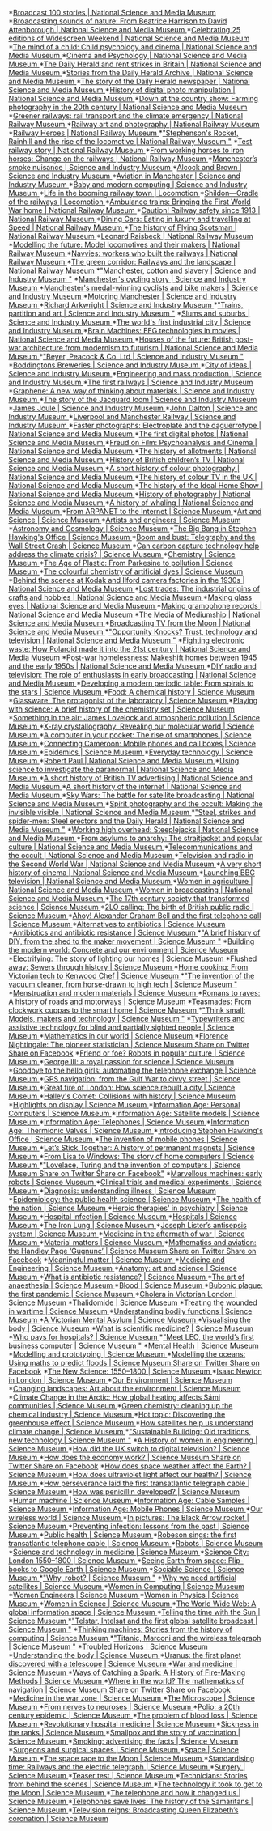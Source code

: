 *[Broadcast 100 stories | National Science and Media Museum ](https://www.scienceandmediamuseum.org.uk/objects-and-stories/broadcast-100)*[Broadcasting sounds of nature: From Beatrice Harrison to David Attenborough | National Science and Media Museum ](https://www.scienceandmediamuseum.org.uk/objects-and-stories/broadcasting-sounds-nature-beatrice-harrison-david-attenborough)*[Celebrating 25 editions of Widescreen Weekend | National Science and Media Museum ](https://www.scienceandmediamuseum.org.uk/objects-and-stories/celebrating-25-editions-widescreen-weekend)*[The mind of a child: Child psychology and cinema | National Science and Media Museum ](https://www.scienceandmediamuseum.org.uk/objects-and-stories/child-psychology-and-cinema)*[Cinema and Psychology | National Science and Media Museum ](https://www.scienceandmediamuseum.org.uk/objects-and-stories/cinema-and-psychology)*[The Daily Herald and rent strikes in Britain | National Science and Media Museum ](https://www.scienceandmediamuseum.org.uk/objects-and-stories/daily-herald-and-rent-strikes-britain)*[Stories from the Daily Herald Archive | National Science and Media Museum ](https://www.scienceandmediamuseum.org.uk/objects-and-stories/daily-herald-archive)*[The story of the Daily Herald newspaper | National Science and Media Museum ](https://www.scienceandmediamuseum.org.uk/objects-and-stories/daily-herald-newspaper)*[History of digital photo manipulation | National Science and Media Museum ](https://www.scienceandmediamuseum.org.uk/objects-and-stories/digital-photo-manipulation-history)*[Down at the country show: Farming photography in the 20th century | National Science and Media Museum ](https://www.scienceandmediamuseum.org.uk/objects-and-stories/farming-photography-20th-century)*[Greener railways: rail transport and the climate emergency | National Railway Museum ](https://www.railwaymuseum.org.uk/objects-and-stories/our-environment/greener-railways-climate-emergency)*[Railway art and photography | National Railway Museum ](https://www.railwaymuseum.org.uk/objects-and-stories/railway-art-and-photography)*[Railway Heroes | National Railway Museum ](https://www.railwaymuseum.org.uk/objects-and-stories/railway-heroes)*["Stephenson's Rocket, Rainhill and the rise of the locomotive | National Railway Museum "](https://www.railwaymuseum.org.uk/objects-and-stories/stephensons-rocket-rainhill-and-rise-locomotive)*[Test railway story | National Railway Museum ](https://www.railwaymuseum.org.uk/objects-and-stories/test-railway-story)*[From working horses to iron horses: Change on the railways | National Railway Museum ](https://www.railwaymuseum.org.uk/objects-and-stories/working-horses-iron-horses-change-railways)*[Manchester’s smoke nuisance | Science and Industry Museum ](https://www.scienceandindustrymuseum.org.uk/objects-and-stories/air-pollution)*[Alcock and Brown | Science and Industry Museum ](https://www.scienceandindustrymuseum.org.uk/objects-and-stories/alcock-and-brown)*[Aviation in Manchester | Science and Industry Museum ](https://www.scienceandindustrymuseum.org.uk/objects-and-stories/aviation-in-manchester)*[Baby and modern computing | Science and Industry Museum ](https://www.scienceandindustrymuseum.org.uk/objects-and-stories/baby-and-modern-computing)*[Life in the booming railway town | Locomotion ](https://www.locomotion.org.uk/objects-and-stories/life-booming-railway-town)*[Shildon—Cradle of the railways | Locomotion ](https://www.locomotion.org.uk/objects-and-stories/shildon-cradle-railways)*[Ambulance trains: Bringing the First World War home | National Railway Museum ](https://www.railwaymuseum.org.uk/objects-and-stories/ambulance-trains-bringing-first-world-war-home)*[Caution! Railway safety since 1913 | National Railway Museum ](https://www.railwaymuseum.org.uk/objects-and-stories/caution-railway-safety-1913)*[Dining Cars: Eating in luxury and travelling at Speed | National Railway Museum ](https://www.railwaymuseum.org.uk/objects-and-stories/dining-cars-eating-luxury-and-travelling-speed)*[The history of Flying Scotsman | National Railway Museum ](https://www.railwaymuseum.org.uk/objects-and-stories/history-flying-scotsman)*[Leonard Raisbeck | National Railway Museum ](https://www.railwaymuseum.org.uk/objects-and-stories/leonard-raisbeck)*[Modelling the future: Model locomotives and their makers | National Railway Museum ](https://www.railwaymuseum.org.uk/objects-and-stories/modelling-future-model-locomotives-and-their-makers)*[Navvies: workers who built the railways | National Railway Museum ](https://www.railwaymuseum.org.uk/objects-and-stories/navvies-workers-who-built-railways)*[The green corridor: Railways and the landscape | National Railway Museum ](https://www.railwaymuseum.org.uk/objects-and-stories/our-environment/green-corridor-railways-and-landscape)*["Manchester, cotton and slavery | Science and Industry Museum "](https://www.scienceandindustrymuseum.org.uk/objects-and-stories/manchester-cotton-and-slavery)*[Manchester's cycling story | Science and Industry Museum ](https://www.scienceandindustrymuseum.org.uk/objects-and-stories/manchesters-cycling-story)*[Manchester's medal-winning cyclists and bike makers | Science and Industry Museum ](https://www.scienceandindustrymuseum.org.uk/objects-and-stories/manchesters-medal-winning-cyclists)*[Motoring Manchester | Science and Industry Museum ](https://www.scienceandindustrymuseum.org.uk/objects-and-stories/motoring-manchester)*[Richard Arkwright | Science and Industry Museum ](https://www.scienceandindustrymuseum.org.uk/objects-and-stories/richard-arkwright)*["Trains, partition and art | Science and Industry Museum "](https://www.scienceandindustrymuseum.org.uk/objects-and-stories/trains-partition-and-contemporary-art)*[Slums and suburbs | Science and Industry Museum ](https://www.scienceandindustrymuseum.org.uk/objects-and-stories/water-and-sanitation)*[The world's first industrial city | Science and Industry Museum ](https://www.scienceandindustrymuseum.org.uk/objects-and-stories/worlds-first-industrial-city)*[Brain Machines: EEG technologies in movies | National Science and Media Museum ](https://www.scienceandmediamuseum.org.uk/objects-and-stories/brain-machines-eeg-technologies-movies)*[Houses of the future: British post-war architecture from modernism to futurism | National Science and Media Museum ](https://www.scienceandmediamuseum.org.uk/objects-and-stories/british-post-war-architecture-modernism-futurism)*["Beyer, Peacock & Co. Ltd | Science and Industry Museum "](https://www.scienceandindustrymuseum.org.uk/objects-and-stories/beyer-peacock)*[Boddingtons Breweries | Science and Industry Museum ](https://www.scienceandindustrymuseum.org.uk/objects-and-stories/boddingtons-breweries)*[City of ideas | Science and Industry Museum ](https://www.scienceandindustrymuseum.org.uk/objects-and-stories/city-of-ideas)*[Engineering and mass production | Science and Industry Museum ](https://www.scienceandindustrymuseum.org.uk/objects-and-stories/engineering-and-mass-production)*[The first railways | Science and Industry Museum ](https://www.scienceandindustrymuseum.org.uk/objects-and-stories/first-railways)*[Graphene: A new way of thinking about materials | Science and Industry Museum ](https://www.scienceandindustrymuseum.org.uk/objects-and-stories/graphene)*[The story of the Jacquard loom | Science and Industry Museum ](https://www.scienceandindustrymuseum.org.uk/objects-and-stories/jacquard-loom)*[James Joule | Science and Industry Museum ](https://www.scienceandindustrymuseum.org.uk/objects-and-stories/james-joule)*[John Dalton | Science and Industry Museum ](https://www.scienceandindustrymuseum.org.uk/objects-and-stories/john-dalton-atoms-eyesight-and-auroras)*[Liverpool and Manchester Railway | Science and Industry Museum ](https://www.scienceandindustrymuseum.org.uk/objects-and-stories/making-the-liverpool-and-manchester-railway)*[Faster photographs: Electroplate and the daguerrotype | National Science and Media Museum ](https://www.scienceandmediamuseum.org.uk/objects-and-stories/faster-photographs-electroplate-daguerrotype)*[The first digital photos | National Science and Media Museum ](https://www.scienceandmediamuseum.org.uk/objects-and-stories/first-digital-photos)*[Freud on Film: Psychoanalysis and Cinema | National Science and Media Museum ](https://www.scienceandmediamuseum.org.uk/objects-and-stories/freud-movies-psychoanalysis)*[The history of allotments | National Science and Media Museum ](https://www.scienceandmediamuseum.org.uk/objects-and-stories/history-allotments)*[History of British children’s TV | National Science and Media Museum ](https://www.scienceandmediamuseum.org.uk/objects-and-stories/history-british-childrens-tv)*[A short history of colour photography | National Science and Media Museum ](https://www.scienceandmediamuseum.org.uk/objects-and-stories/history-colour-photography)*[The history of colour TV in the UK | National Science and Media Museum ](https://www.scienceandmediamuseum.org.uk/objects-and-stories/history-colour-tv-uk)*[The history of the Ideal Home Show | National Science and Media Museum ](https://www.scienceandmediamuseum.org.uk/objects-and-stories/history-ideal-home-show)*[History of photography | National Science and Media Museum ](https://www.scienceandmediamuseum.org.uk/objects-and-stories/history-photography)*[A history of whaling | National Science and Media Museum ](https://www.scienceandmediamuseum.org.uk/objects-and-stories/history-whaling)*[From ARPANET to the Internet | Science Museum ](https://www.sciencemuseum.org.uk/objects-and-stories/arpanet-internet)*[Art and Science | Science Museum ](https://www.sciencemuseum.org.uk/objects-and-stories/art-and-science)*[Artists and engineers | Science Museum ](https://www.sciencemuseum.org.uk/objects-and-stories/artists-and-engineers)*[Astronomy and Cosmology | Science Museum ](https://www.sciencemuseum.org.uk/objects-and-stories/astronomy-and-cosmology)*[The Big Bang in Stephen Hawking's Office | Science Museum ](https://www.sciencemuseum.org.uk/objects-and-stories/big-bang-stephen-hawkings-office)*[Boom and bust: Telegraphy and the Wall Street Crash | Science Museum ](https://www.sciencemuseum.org.uk/objects-and-stories/boom-and-bust-telegraphy-and-wall-street-crash)*[Can carbon capture technology help address the climate crisis? | Science Museum ](https://www.sciencemuseum.org.uk/objects-and-stories/can-carbon-capture-technology-help-address-climate-crisis)*[Chemistry | Science Museum ](https://www.sciencemuseum.org.uk/objects-and-stories/chemistry)*[The Age of Plastic: From Parkesine to pollution | Science Museum ](https://www.sciencemuseum.org.uk/objects-and-stories/chemistry/age-plastic-parkesine-pollution)*[The colourful chemistry of artificial dyes | Science Museum ](https://www.sciencemuseum.org.uk/objects-and-stories/chemistry/colourful-chemistry-artificial-dyes)*[Behind the scenes at Kodak and Ilford camera factories in the 1930s | National Science and Media Museum ](https://www.scienceandmediamuseum.org.uk/objects-and-stories/kodak-ilford-camera-factories-1930s)*[Lost trades: The industrial origins of crafts and hobbies | National Science and Media Museum ](https://www.scienceandmediamuseum.org.uk/objects-and-stories/lost-trades-industrial-origins-crafts-and-hobbies)*[Making glass eyes | National Science and Media Museum ](https://www.scienceandmediamuseum.org.uk/objects-and-stories/making-glass-eyes)*[Making gramophone records | National Science and Media Museum ](https://www.scienceandmediamuseum.org.uk/objects-and-stories/making-gramophone-records)*[The Media of Mediumship | National Science and Media Museum ](https://www.scienceandmediamuseum.org.uk/objects-and-stories/media-mediumship)*[Broadcasting TV from the Moon | National Science and Media Museum ](https://www.scienceandmediamuseum.org.uk/objects-and-stories/moon-to-living-room-apollo-11-broadcast)*["Opportunity Knocks? Trust, technology and television | National Science and Media Museum "](https://www.scienceandmediamuseum.org.uk/objects-and-stories/opportunity-knocks-clapometer-television-technology)*[Fighting electronic waste: How Polaroid made it into the 21st century | National Science and Media Museum ](https://www.scienceandmediamuseum.org.uk/objects-and-stories/our-environment/electronic-waste-polaroid)*[Post-war homelessness: Makeshift homes between 1945 and the early 1950s | National Science and Media Museum ](https://www.scienceandmediamuseum.org.uk/objects-and-stories/post-war-homelessness)*[DIY radio and television: The role of enthusiasts in early broadcasting | National Science and Media Museum ](https://www.scienceandmediamuseum.org.uk/objects-and-stories/radio-television-enthusiasts-early-broadcasting)*[Developing a modern periodic table: From spirals to the stars | Science Museum ](https://www.sciencemuseum.org.uk/objects-and-stories/chemistry/developing-modern-periodic-table-spirals-stars)*[Food: A chemical history | Science Museum ](https://www.sciencemuseum.org.uk/objects-and-stories/chemistry/food-chemical-history)*[Glassware: The protagonist of the laboratory | Science Museum ](https://www.sciencemuseum.org.uk/objects-and-stories/chemistry/glassware-protagonist-laboratory)*[Playing with science: A brief history of the chemistry set | Science Museum ](https://www.sciencemuseum.org.uk/objects-and-stories/chemistry/playing-science-brief-history-chemistry-set)*[Something in the air: James Lovelock and atmospheric pollution | Science Museum ](https://www.sciencemuseum.org.uk/objects-and-stories/chemistry/something-air-james-lovelock-and-atmospheric-pollution)*[X-ray crystallography: Revealing our molecular world | Science Museum ](https://www.sciencemuseum.org.uk/objects-and-stories/chemistry/x-ray-crystallography-revealing-our-molecular-world)*[A computer in your pocket: The rise of smartphones | Science Museum ](https://www.sciencemuseum.org.uk/objects-and-stories/computer-your-pocket-rise-smartphones)*[Connecting Cameroon: Mobile phones and call boxes | Science Museum ](https://www.sciencemuseum.org.uk/objects-and-stories/connecting-cameroon-mobile-phones-and-call-boxes)*[Epidemics | Science Museum ](https://www.sciencemuseum.org.uk/objects-and-stories/epidemics)*[Everyday technology | Science Museum ](https://www.sciencemuseum.org.uk/objects-and-stories/everyday-technology)*[Robert Paul | National Science and Media Museum ](https://www.scienceandmediamuseum.org.uk/objects-and-stories/robert-paul)*[Using science to investigate the paranormal | National Science and Media Museum ](https://www.scienceandmediamuseum.org.uk/objects-and-stories/science-investigating-paranormal)*[A short history of British TV advertising | National Science and Media Museum ](https://www.scienceandmediamuseum.org.uk/objects-and-stories/short-history-british-tv-advertising)*[A short history of the internet | National Science and Media Museum ](https://www.scienceandmediamuseum.org.uk/objects-and-stories/short-history-internet)*[Sky Wars: The battle for satellite broadcasting | National Science and Media Museum ](https://www.scienceandmediamuseum.org.uk/objects-and-stories/sky-wars-satellite-broadcasting)*[Spirit photography and the occult: Making the invisible visible | National Science and Media Museum ](https://www.scienceandmediamuseum.org.uk/objects-and-stories/spirit-photography-occult-images)*["Steel, strikes and spider-men: Steel erectors and the Daily Herald | National Science and Media Museum "](https://www.scienceandmediamuseum.org.uk/objects-and-stories/steel-erectors-spider-men)*[Working high overhead: Steeplejacks | National Science and Media Museum ](https://www.scienceandmediamuseum.org.uk/objects-and-stories/steeplejacks)*[From asylums to anarchy: The straitjacket and popular culture | National Science and Media Museum ](https://www.scienceandmediamuseum.org.uk/objects-and-stories/straitjacket-and-popular-culture)*[Telecommunications and the occult | National Science and Media Museum ](https://www.scienceandmediamuseum.org.uk/objects-and-stories/telecommunications-and-occult)*[Television and radio in the Second World War | National Science and Media Museum ](https://www.scienceandmediamuseum.org.uk/objects-and-stories/tv-radio-second-world-war)*[A very short history of cinema | National Science and Media Museum ](https://www.scienceandmediamuseum.org.uk/objects-and-stories/very-short-history-of-cinema)*[Launching BBC television | National Science and Media Museum ](https://www.scienceandmediamuseum.org.uk/objects-and-stories/who-invented-television)*[Women in agriculture | National Science and Media Museum ](https://www.scienceandmediamuseum.org.uk/objects-and-stories/women-agriculture)*[Women in broadcasting | National Science and Media Museum ](https://www.scienceandmediamuseum.org.uk/objects-and-stories/women-in-broadcasting)*[The 17th century society that transformed science | Science Museum ](https://www.sciencemuseum.org.uk/objects-and-stories/17th-century-society-transformed-science)*[2LO calling: The birth of British public radio | Science Museum ](https://www.sciencemuseum.org.uk/objects-and-stories/2lo-calling-birth-british-public-radio)*[Ahoy! Alexander Graham Bell and the first telephone call | Science Museum ](https://www.sciencemuseum.org.uk/objects-and-stories/ahoy-alexander-graham-bell-and-first-telephone-call)*[Alternatives to antibiotics | Science Museum ](https://www.sciencemuseum.org.uk/objects-and-stories/alternatives-antibiotics)*[Antibiotics and antibiotic resistance | Science Museum ](https://www.sciencemuseum.org.uk/objects-and-stories/antibiotics-and-antibiotic-resistance)*["A brief history of DIY, from the shed to the maker movement | Science Museum "](https://www.sciencemuseum.org.uk/objects-and-stories/everyday-wonders/brief-history-diy)*[Building the modern world: Concrete and our environment | Science Museum ](https://www.sciencemuseum.org.uk/objects-and-stories/everyday-wonders/building-modern-world-concrete-and-our-environment)*[Electrifying: The story of lighting our homes | Science Museum ](https://www.sciencemuseum.org.uk/objects-and-stories/everyday-wonders/electric-lighting-home)*[Flushed away: Sewers through history | Science Museum ](https://www.sciencemuseum.org.uk/objects-and-stories/everyday-wonders/flushed-away-sewers-through-history)*[Home cooking: From Victorian tech to Kenwood Chef | Science Museum ](https://www.sciencemuseum.org.uk/objects-and-stories/everyday-wonders/home-cook-kenwood-chef)*["The invention of the vacuum cleaner, from horse-drawn to high tech | Science Museum "](https://www.sciencemuseum.org.uk/objects-and-stories/everyday-wonders/invention-vacuum-cleaner)*[Menstruation and modern materials | Science Museum ](https://www.sciencemuseum.org.uk/objects-and-stories/everyday-wonders/menstruation-and-modern-materials)*[Romans to raves: A history of roads and motorways | Science Museum ](https://www.sciencemuseum.org.uk/objects-and-stories/everyday-wonders/romans-raves-history-roads-and-motorways)*[Teasmades: From clockwork cuppas to the smart home | Science Museum ](https://www.sciencemuseum.org.uk/objects-and-stories/everyday-wonders/teasmade-smart-home)*["Think small: Models, makers and technology | Science Museum "](https://www.sciencemuseum.org.uk/objects-and-stories/everyday-wonders/think-small-models-makers-and-technology)*[Typewriters and assistive technology for blind and partially sighted people | Science Museum ](https://www.sciencemuseum.org.uk/objects-and-stories/everyday-wonders/typewriters-blind-partially-sighted-people)*[Mathematics in our world | Science Museum ](https://www.sciencemuseum.org.uk/objects-and-stories/explore-mathematics)*[Florence Nightingale: The pioneer statistician | Science Museum  Share on Twitter Share on Facebook](https://www.sciencemuseum.org.uk/objects-and-stories/florence-nightingale-pioneer-statistician)*[Friend or foe? Robots in popular culture | Science Museum ](https://www.sciencemuseum.org.uk/objects-and-stories/friend-or-foe-robots-popular-culture)*[George III: a royal passion for science | Science Museum ](https://www.sciencemuseum.org.uk/objects-and-stories/george-iii-royal-passion-science)*[Goodbye to the hello girls: automating the telephone exchange | Science Museum ](https://www.sciencemuseum.org.uk/objects-and-stories/goodbye-hello-girls-automating-telephone-exchange)*[GPS navigation: from the Gulf War to civvy street | Science Museum ](https://www.sciencemuseum.org.uk/objects-and-stories/gps-navigation-gulf-war-civvy-street)*[Great fire of London: How science rebuilt a city | Science Museum ](https://www.sciencemuseum.org.uk/objects-and-stories/great-fire-london-how-science-rebuilt-city)*[Halley's Comet: Collisions with history | Science Museum ](https://www.sciencemuseum.org.uk/objects-and-stories/halleys-comet-collisions-history)*[Highlights on display | Science Museum ](https://www.sciencemuseum.org.uk/objects-and-stories/highlights-display)*[Information Age: Personal Computers | Science Museum ](https://www.sciencemuseum.org.uk/objects-and-stories/information-age-personal-computers)*[Information Age: Satellite models | Science Museum ](https://www.sciencemuseum.org.uk/objects-and-stories/information-age-satellite-models)*[Information Age: Telephones | Science Museum ](https://www.sciencemuseum.org.uk/objects-and-stories/information-age-telephones)*[Information Age: Thermionic Valves | Science Museum ](https://www.sciencemuseum.org.uk/objects-and-stories/information-age-thermionic-valves)*[Introducing Stephen Hawking's Office | Science Museum ](https://www.sciencemuseum.org.uk/objects-and-stories/introducing-stephen-hawkings-office)*[The invention of mobile phones | Science Museum ](https://www.sciencemuseum.org.uk/objects-and-stories/invention-mobile-phones)*[Let’s Stick Together: A history of permanent magnets | Science Museum ](https://www.sciencemuseum.org.uk/objects-and-stories/lets-stick-together-history-permanent-magnets)*[From Lisa to Windows: The story of home computers | Science Museum ](https://www.sciencemuseum.org.uk/objects-and-stories/lisa-windows-story-home-computers)*["Lovelace, Turing and the invention of computers | Science Museum  Share on Twitter Share on Facebook"](https://www.sciencemuseum.org.uk/objects-and-stories/lovelace-turing-and-invention-computers)*[Marvellous machines: early robots | Science Museum ](https://www.sciencemuseum.org.uk/objects-and-stories/marvellous-machines-early-robots)*[Clinical trials and medical experiments | Science Museum ](https://www.sciencemuseum.org.uk/objects-and-stories/medicine/clinical-trials-and-medical-experiments)*[Diagnosis: understanding illness | Science Museum ](https://www.sciencemuseum.org.uk/objects-and-stories/medicine/diagnosis-understanding-illness)*[Epidemiology: the public health science | Science Museum ](https://www.sciencemuseum.org.uk/objects-and-stories/medicine/epidemiology-public-health-science)*[The health of the nation | Science Museum ](https://www.sciencemuseum.org.uk/objects-and-stories/medicine/health-nation)*[Heroic therapies' in psychiatry | Science Museum ](https://www.sciencemuseum.org.uk/objects-and-stories/medicine/heroic-therapies-psychiatry)*[Hospital infection | Science Museum ](https://www.sciencemuseum.org.uk/objects-and-stories/medicine/hospital-infection)*[Hospitals | Science Museum ](https://www.sciencemuseum.org.uk/objects-and-stories/medicine/hospitals)*[The Iron Lung | Science Museum ](https://www.sciencemuseum.org.uk/objects-and-stories/medicine/iron-lung)*[Joseph Lister’s antisepsis system | Science Museum ](https://www.sciencemuseum.org.uk/objects-and-stories/medicine/listers-antisepsis-system)*[Medicine in the aftermath of war | Science Museum ](https://www.sciencemuseum.org.uk/objects-and-stories/medicine/medicine-aftermath-war)*[Material matters | Science Museum ](https://www.sciencemuseum.org.uk/objects-and-stories/material-matters)*[Mathematics and aviation: the Handley Page ‘Gugnunc’ | Science Museum  Share on Twitter Share on Facebook](https://www.sciencemuseum.org.uk/objects-and-stories/mathematics-and-aviation-handley-page-gugnunc)*[Meaningful matter | Science Museum ](https://www.sciencemuseum.org.uk/objects-and-stories/meaningful-matter)*[Medicine and Engineering | Science Museum ](https://www.sciencemuseum.org.uk/objects-and-stories/medicine-and-engineering)*[Anatomy: art and science | Science Museum ](https://www.sciencemuseum.org.uk/objects-and-stories/medicine/anatomy-art-and-science)*[What is antibiotic resistance? | Science Museum ](https://www.sciencemuseum.org.uk/objects-and-stories/medicine/antibiotic-resistance)*[The art of anaesthesia | Science Museum ](https://www.sciencemuseum.org.uk/objects-and-stories/medicine/art-anaesthesia)*[Blood | Science Museum ](https://www.sciencemuseum.org.uk/objects-and-stories/medicine/blood)*[Bubonic plague: the first pandemic | Science Museum ](https://www.sciencemuseum.org.uk/objects-and-stories/medicine/bubonic-plague-first-pandemic)*[Cholera in Victorian London | Science Museum ](https://www.sciencemuseum.org.uk/objects-and-stories/medicine/cholera-victorian-london)*[Thalidomide | Science Museum ](https://www.sciencemuseum.org.uk/objects-and-stories/medicine/thalidomide)*[Treating the wounded in wartime | Science Museum ](https://www.sciencemuseum.org.uk/objects-and-stories/medicine/treating-wounded-wartime)*[Understanding bodily functions | Science Museum ](https://www.sciencemuseum.org.uk/objects-and-stories/medicine/understanding-bodily-functions)*[A Victorian Mental Asylum | Science Museum ](https://www.sciencemuseum.org.uk/objects-and-stories/medicine/victorian-mental-asylum)*[Visualising the body | Science Museum ](https://www.sciencemuseum.org.uk/objects-and-stories/medicine/visualising-body)*[What is scientific medicine? | Science Museum ](https://www.sciencemuseum.org.uk/objects-and-stories/medicine/what-scientific-medicine)*[Who pays for hospitals? | Science Museum ](https://www.sciencemuseum.org.uk/objects-and-stories/medicine/who-pays-hospitals)*["Meet LEO, the world’s first business computer | Science Museum "](https://www.sciencemuseum.org.uk/objects-and-stories/meet-leo-worlds-first-business-computer)*[Mental Health | Science Museum ](https://www.sciencemuseum.org.uk/objects-and-stories/mental-health)*[Modelling and prototyping | Science Museum ](https://www.sciencemuseum.org.uk/objects-and-stories/modelling-and-prototyping)*[Modelling the oceans: Using maths to predict floods | Science Museum  Share on Twitter Share on Facebook](https://www.sciencemuseum.org.uk/objects-and-stories/modelling-oceans-using-maths-predict-floods)*[The New Science: 1550–1800 | Science Museum ](https://www.sciencemuseum.org.uk/objects-and-stories/new-science-1550-1800)*[Isaac Newton in London | Science Museum ](https://www.sciencemuseum.org.uk/objects-and-stories/newton-london)*[Our Environment | Science Museum ](https://www.sciencemuseum.org.uk/objects-and-stories/our-environment)*[Changing landscapes: Art about the environment | Science Museum ](https://www.sciencemuseum.org.uk/objects-and-stories/our-environment/art-and-environment)*[Climate Change in the Arctic: How global heating affects Sámi communities | Science Museum ](https://www.sciencemuseum.org.uk/objects-and-stories/our-environment/climate-change-arctic)*[Green chemistry: cleaning up the chemical industry | Science Museum ](https://www.sciencemuseum.org.uk/objects-and-stories/our-environment/green-chemistry)*[Hot topic: Discovering the greenhouse effect | Science Museum ](https://www.sciencemuseum.org.uk/objects-and-stories/our-environment/hot-topic-discovering-greenhouse-effect)*[How satellites help us understand climate change | Science Museum ](https://www.sciencemuseum.org.uk/objects-and-stories/our-environment/how-satellites-help-us-understand-climate-change)*["Sustainable Building: Old traditions, new technology | Science Museum "](https://www.sciencemuseum.org.uk/objects-and-stories/our-environment/sustainable-building)*[A History of women in engineering | Science Museum ](https://www.sciencemuseum.org.uk/objects-and-stories/history-women-engineering)*[How did the UK switch to digital television? | Science Museum ](https://www.sciencemuseum.org.uk/objects-and-stories/how-did-uk-switch-digital-television)*[How does the economy work? | Science Museum  Share on Twitter Share on Facebook](https://www.sciencemuseum.org.uk/objects-and-stories/how-does-economy-work)*[How does space weather affect the Earth? | Science Museum ](https://www.sciencemuseum.org.uk/objects-and-stories/how-does-space-weather-affect-earth)*[How does ultraviolet light affect our health? | Science Museum ](https://www.sciencemuseum.org.uk/objects-and-stories/how-does-ultraviolet-light-affect-our-health)*[How perseverance laid the first transatlantic telegraph cable | Science Museum ](https://www.sciencemuseum.org.uk/objects-and-stories/how-perseverance-laid-first-transatlantic-telegraph-cable)*[How was penicillin developed? | Science Museum ](https://www.sciencemuseum.org.uk/objects-and-stories/how-was-penicillin-developed)*[Human machine | Science Museum ](https://www.sciencemuseum.org.uk/objects-and-stories/human-machine)*[Information Age: Cable Samples | Science Museum ](https://www.sciencemuseum.org.uk/objects-and-stories/information-age-cable-samples)*[Information Age: Mobile Phones | Science Museum ](https://www.sciencemuseum.org.uk/objects-and-stories/information-age-mobile-phones)*[Our wireless world | Science Museum ](https://www.sciencemuseum.org.uk/objects-and-stories/our-wireless-world)*[In pictures: The Black Arrow rocket | Science Museum ](https://www.sciencemuseum.org.uk/objects-and-stories/pictures-black-arrow-rocket)*[Preventing infection: lessons from the past | Science Museum ](https://www.sciencemuseum.org.uk/objects-and-stories/preventing-infection-lessons-past)*[Public health | Science Museum ](https://www.sciencemuseum.org.uk/objects-and-stories/public-health)*[Robeson sings: the first transatlantic telephone cable | Science Museum ](https://www.sciencemuseum.org.uk/objects-and-stories/robeson-sings-first-transatlantic-telephone-cable)*[Robots | Science Museum ](https://www.sciencemuseum.org.uk/objects-and-stories/robots)*[Science and technology in medicine | Science Museum ](https://www.sciencemuseum.org.uk/objects-and-stories/science-and-technology-medicine)*[Science City: London 1550–1800 | Science Museum ](https://www.sciencemuseum.org.uk/objects-and-stories/science-city-london-1550-1800)*[Seeing Earth from space: Flip-books to Google Earth | Science Museum ](https://www.sciencemuseum.org.uk/objects-and-stories/seeing-earth-space-flip-books-google-earth)*[Sociable Science | Science Museum ](https://www.sciencemuseum.org.uk/objects-and-stories/sociable-science)*["Why, robot? | Science Museum "](https://www.sciencemuseum.org.uk/objects-and-stories/why-robot)*[Why we need artificial satellites | Science Museum ](https://www.sciencemuseum.org.uk/objects-and-stories/why-we-need-artificial-satellites)*[Women in Computing | Science Museum ](https://www.sciencemuseum.org.uk/objects-and-stories/women-computing)*[Women Engineers | Science Museum ](https://www.sciencemuseum.org.uk/objects-and-stories/women-engineers)*[Women in Physics | Science Museum ](https://www.sciencemuseum.org.uk/objects-and-stories/women-physics)*[Women in Science | Science Museum ](https://www.sciencemuseum.org.uk/objects-and-stories/women-science)*[The World Wide Web: A global information space | Science Museum ](https://www.sciencemuseum.org.uk/objects-and-stories/world-wide-web-global-information-space)*[Telling the time with the Sun | Science Museum ](https://www.sciencemuseum.org.uk/objects-and-stories/telling-time-sun)*["Telstar, Intelsat and the first global satellite broadcast | Science Museum "](https://www.sciencemuseum.org.uk/objects-and-stories/telstar-intelsat-and-first-global-satellite-broadcast)*[Thinking machines: Stories from the history of computing | Science Museum ](https://www.sciencemuseum.org.uk/objects-and-stories/thinking-machines-stories-history-computing)*["Titanic, Marconi and the wireless telegraph | Science Museum "](https://www.sciencemuseum.org.uk/objects-and-stories/titanic-marconi-and-wireless-telegraph)*[Troubled Horizons | Science Museum ](https://www.sciencemuseum.org.uk/objects-and-stories/troubled-horizons)*[Understanding the body | Science Museum ](https://www.sciencemuseum.org.uk/objects-and-stories/understanding-body)*[Uranus: the first planet discovered with a telescope | Science Museum ](https://www.sciencemuseum.org.uk/objects-and-stories/uranus-first-planet-discovered-telescope)*[War and medicine | Science Museum ](https://www.sciencemuseum.org.uk/objects-and-stories/war-and-medicine)*[Ways of Catching a Spark: A History of Fire-Making Methods | Science Museum ](https://www.sciencemuseum.org.uk/objects-and-stories/ways-catching-spark-history-fire-making-methods)*[Where in the world? The mathematics of navigation | Science Museum  Share on Twitter Share on Facebook](https://www.sciencemuseum.org.uk/objects-and-stories/where-world-mathematics-navigation)*[Medicine in the war zone | Science Museum ](https://www.sciencemuseum.org.uk/objects-and-stories/medicine/medicine-war-zone)*[The Microscope | Science Museum ](https://www.sciencemuseum.org.uk/objects-and-stories/medicine/microscope)*[From nerves to neuroses | Science Museum ](https://www.sciencemuseum.org.uk/objects-and-stories/medicine/nerves-neuroses)*[Polio: a 20th century epidemic | Science Museum ](https://www.sciencemuseum.org.uk/objects-and-stories/medicine/polio-20th-century-epidemic)*[The problem of blood loss | Science Museum ](https://www.sciencemuseum.org.uk/objects-and-stories/medicine/problem-blood-loss)*[Revolutionary hospital medicine | Science Museum ](https://www.sciencemuseum.org.uk/objects-and-stories/medicine/revolutionary-hospital-medicine)*[Sickness in the ranks | Science Museum ](https://www.sciencemuseum.org.uk/objects-and-stories/medicine/sickness-ranks)*[Smallpox and the story of vaccination | Science Museum ](https://www.sciencemuseum.org.uk/objects-and-stories/medicine/smallpox-and-story-vaccination)*[Smoking: advertising the facts | Science Museum ](https://www.sciencemuseum.org.uk/objects-and-stories/medicine/smoking-advertising-facts)*[Surgeons and surgical spaces | Science Museum ](https://www.sciencemuseum.org.uk/objects-and-stories/medicine/surgeons-and-surgical-spaces)*[Space | Science Museum ](https://www.sciencemuseum.org.uk/objects-and-stories/space)*[The space race to the Moon | Science Museum ](https://www.sciencemuseum.org.uk/objects-and-stories/space-race-moon)*[Standardising time: Railways and the electric telegraph | Science Museum ](https://www.sciencemuseum.org.uk/objects-and-stories/standardising-time-railways-and-electric-telegraph)*[Surgery | Science Museum ](https://www.sciencemuseum.org.uk/objects-and-stories/surgery)*[Teaser test | Science Museum ](https://www.sciencemuseum.org.uk/objects-and-stories/teaser-test)*[Technicians: Stories from behind the scenes | Science Museum ](https://www.sciencemuseum.org.uk/objects-and-stories/technicians-stories-behind-scenes)*[The technology it took to get to the Moon | Science Museum ](https://www.sciencemuseum.org.uk/objects-and-stories/technology-it-took-get-moon)*[The telephone and how it changed us | Science Museum ](https://www.sciencemuseum.org.uk/objects-and-stories/telephone-and-how-it-changed-us)*[Telephones save lives: The history of the Samaritans | Science Museum ](https://www.sciencemuseum.org.uk/objects-and-stories/telephones-save-lives-history-samaritans)*[Television reigns: Broadcasting Queen Elizabeth’s coronation | Science Museum ](https://www.sciencemuseum.org.uk/objects-and-stories/television-reigns-broadcasting-queen-elizabeths-coronation)